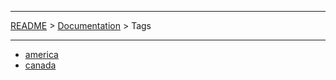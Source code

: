 ___

[README](./../README.md) > [Documentation](./../doc/documentation-index.md) > Tags
___


- [america](./../src/svg/america/america/america.md)
- [canada](./../src/svg/canada/canada/canada.md)
